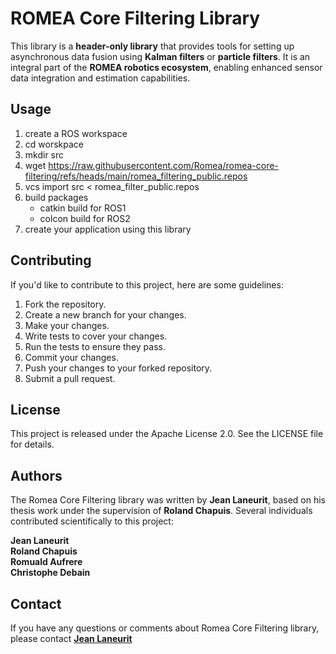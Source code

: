 # ROMEA Core Filtering Library

This library is a **header-only library** that provides tools for setting up asynchronous data fusion using **Kalman filters** or **particle filters**. It is an integral part of the **ROMEA robotics ecosystem**, enabling enhanced sensor data integration and estimation capabilities.

## **Usage**

1. create a ROS workspace
2. cd worskpace
3. mkdir src
4. wget https://raw.githubusercontent.com/Romea/romea-core-filtering/refs/heads/main/romea_filtering_public.repos
5. vcs import src < romea_filter_public.repos
6. build packages
   - catkin build for ROS1
   - colcon build for ROS2
7. create your application using this library

## **Contributing**

If you'd like to contribute to this project, here are some guidelines:

1. Fork the repository.
2. Create a new branch for your changes.
3. Make your changes.
4. Write tests to cover your changes.
5. Run the tests to ensure they pass.
6. Commit your changes.
7. Push your changes to your forked repository.
8. Submit a pull request.

## **License**

This project is released under the Apache License 2.0. See the LICENSE file for details.

## **Authors**

The Romea Core Filtering library was written by **Jean Laneurit**, based on his thesis work under the supervision of **Roland Chapuis**. Several individuals contributed scientifically to this project:

**Jean Laneurit**  
**Roland Chapuis**  
**Romuald Aufrere**  
**Christophe Debain**  

## **Contact**

If you have any questions or comments about Romea Core Filtering library, please contact **[Jean Laneurit](mailto:jean.laneurit@inrae.fr)** 